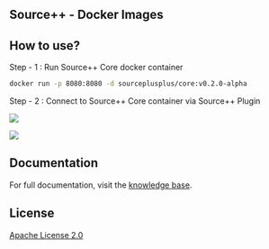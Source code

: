 Source++ - Docker Images
---

## How to use?

Step - 1 : Run Source++ Core docker container

```bash
docker run -p 8080:8080 -d sourceplusplus/core:v0.2.0-alpha
```

Step - 2 : Connect to Source++ Core container via Source++ Plugin

![](https://raw.githubusercontent.com/sourceplusplus/Assistant/v0.2.0-alpha/docs/images/screenshots/2019-05-11%2010-24-01.png)

![](https://raw.githubusercontent.com/sourceplusplus/Assistant/v0.2.0-alpha/docs/images/screenshots/2019-06-14%2021-19-46.png)

## Documentation

For full documentation, visit the [knowledge base](https://sourceplusplus.com/knowledge).

## License

[Apache License 2.0](https://github.com/sourceplusplus/Assistant/blob/master/LICENSE)